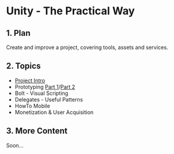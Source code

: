 <style>
  .page-header {
    background-image: none;
  }
</style>

# Unity - The Practical Way

## 1. Plan
Create and improve a project, covering tools, assets and services.

## 2. Topics
- [Project Intro](intro.md)
- Prototyping [Part 1](prototyping-1.md)/[Part 2](prototyping-2.md)
- Bolt - Visual Scripting
- Delegates - Useful Patterns
- HowTo Mobile
- Monetization & User Acquisition

## 3. More Content
Soon...
